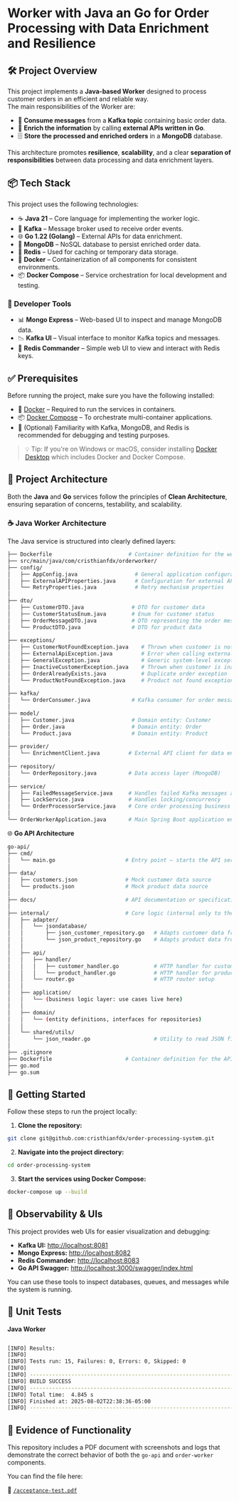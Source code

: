 # Worker with Java an Go for Order Processing with Data Enrichment and Resilience

## 🛠️ Project Overview

This project implements a **Java-based Worker** designed to process customer orders in an efficient and reliable way.  
The main responsibilities of the Worker are:

- 🔄 **Consume messages** from a **Kafka topic** containing basic order data.
- 📡 **Enrich the information** by calling **external APIs written in Go**.
- 🗄️ **Store the processed and enriched orders** in a **MongoDB** database.

This architecture promotes **resilience**, **scalability**, and a clear **separation of responsibilities** between data processing and data enrichment layers.

## 📦 Tech Stack

This project uses the following technologies:

- ☕ **Java 21** – Core language for implementing the worker logic.
- 🐘 **Kafka** – Message broker used to receive order events.
- 🌐 **Go 1.22 (Golang)** – External APIs for data enrichment.
- 🍃 **MongoDB** – NoSQL database to persist enriched order data.
- 🧠 **Redis** – Used for caching or temporary data storage.
- 🐳 **Docker** – Containerization of all components for consistent environments.
- 📦 **Docker Compose** – Service orchestration for local development and testing.

### 🔧 Developer Tools

- 📊 **Mongo Express** – Web-based UI to inspect and manage MongoDB data.
- 📉 **Kafka UI** – Visual interface to monitor Kafka topics and messages.
- 📂 **Redis Commander** – Simple web UI to view and interact with Redis keys.

## ✅ Prerequisites

Before running the project, make sure you have the following installed:

- 🐳 [Docker](https://www.docker.com/) – Required to run the services in containers.
- 📦 [Docker Compose](https://docs.docker.com/compose/) – To orchestrate multi-container applications.
- 🧠 (Optional) Familiarity with Kafka, MongoDB, and Redis is recommended for debugging and testing purposes.

> 💡 Tip: If you're on Windows or macOS, consider installing [Docker Desktop](https://www.docker.com/products/docker-desktop/) which includes Docker and Docker Compose.

## 🧱 Project Architecture

Both the **Java** and **Go** services follow the principles of **Clean Architecture**, ensuring separation of concerns, testability, and scalability.

### ☕ Java Worker Architecture

The Java service is structured into clearly defined layers:

```bash
├── Dockerfile                        # Container definition for the worker
├── src/main/java/com/cristhianfdx/orderworker/
├── config/
│   ├── AppConfig.java                  # General application configuration
│   ├── ExternalAPIProperties.java      # Configuration for external APIs
│   └── RetryProperties.java            # Retry mechanism properties
│
├── dto/
│   ├── CustomerDTO.java               # DTO for customer data
│   ├── CustomerStatusEnum.java        # Enum for customer status
│   ├── OrderMessageDTO.java           # DTO representing the order message
│   └── ProductDTO.java                # DTO for product data
│
├── exceptions/
│   ├── CustomerNotFoundException.java    # Thrown when customer is not found
│   ├── ExternalApiException.java         # Error when calling external APIs
│   ├── GeneralException.java             # Generic system-level exception
│   ├── InactiveCustomerException.java    # Thrown when customer is inactive
│   ├── OrderAlreadyExists.java           # Duplicate order exception
│   └── ProductNotFoundException.java     # Product not found exception
│
├── kafka/
│   └── OrderConsumer.java             # Kafka consumer for order messages
│
├── model/
│   ├── Customer.java                  # Domain entity: Customer
│   ├── Order.java                     # Domain entity: Order
│   └── Product.java                   # Domain entity: Product
│
├── provider/
│   └── EnrichmentClient.java         # External API client for data enrichment
│
├── repository/
│   └── OrderRepository.java          # Data access layer (MongoDB)
│
├── service/
│   ├── FailedMessageService.java     # Handles failed Kafka messages and save in Redis
│   ├── LockService.java              # Handles locking/concurrency
│   └── OrderProcessorService.java    # Core order processing business logic
│
└── OrderWorkerApplication.java       # Main Spring Boot application entry point

```

🌐 **Go API Architecture**

```bash
go-api/
├── cmd/
│   └── main.go                      # Entry point — starts the API server
│
├── data/
│   ├── customers.json               # Mock customer data source
│   └── products.json                # Mock product data source
│
├── docs/                            # API documentation or specification files (if any)
│
├── internal/                        # Core logic (internal only to the module)
│   ├── adapter/
│   │   └── jsondatabase/
│   │       ├── json_customer_repository.go   # Adapts customer data from JSON to the domain
│   │       └── json_product_repository.go    # Adapts product data from JSON to the domain
│   │
│   ├── api/
│   │   ├── handler/
│   │   │   ├── customer_handler.go           # HTTP handler for customer routes
│   │   │   └── product_handler.go            # HTTP handler for product routes
│   │   └── router.go                         # HTTP router setup
│   │
│   ├── application/
│   │   └── (business logic layer: use cases live here)
│   │
│   ├── domain/
│   │   └── (entity definitions, interfaces for repositories)
│   │
│   └── shared/utils/
│       └── json_reader.go                    # Utility to read JSON files into Go structs
│
├── .gitignore
├── Dockerfile                       # Container definition for the API
├── go.mod
├── go.sum

```

## 🚀 Getting Started

Follow these steps to run the project locally:

1. **Clone the repository:**

```bash
git clone git@github.com:cristhianfdx/order-processing-system.git
```

2. **Navigate into the project directory:**

```bash
cd order-processing-system
```

3. **Start the services using Docker Compose:**

```bash
docker-compose up --build
```

## 🧪 Observability & UIs

This project provides web UIs for easier visualization and debugging:

- **Kafka UI:** [http://localhost:8081](http://localhost:8081)
- **Mongo Express:** [http://localhost:8082](http://localhost:8082)
- **Redis Commander:** [http://localhost:8083](http://localhost:8083)
- **Go API Swagger:** [http://localhost:3000/swagger/index.html](http://localhost:3000/swagger/index.html)

You can use these tools to inspect databases, queues, and messages while the system is running.

## 🧪 Unit Tests

**Java Worker**

```bash

[INFO] Results:
[INFO]
[INFO] Tests run: 15, Failures: 0, Errors: 0, Skipped: 0
[INFO]
[INFO] ------------------------------------------------------------------------
[INFO] BUILD SUCCESS
[INFO] ------------------------------------------------------------------------
[INFO] Total time:  4.845 s
[INFO] Finished at: 2025-08-02T22:38:36-05:00
[INFO] ------------------------------------------------------------------------
```

## 📄 Evidence of Functionality

This repository includes a PDF document with screenshots and logs that demonstrate the correct behavior of both the `go-api` and `order-worker` components.

You can find the file here:

📁 [`/acceptance-test.pdf`](./acceptance-test.pdf)
